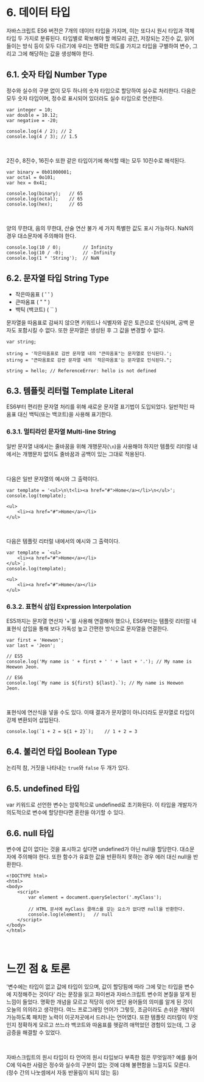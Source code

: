 # 6. 데이터 타입

자바스크립트 ES6 버전은 7개의 데이터 타입을 가지며, 이는 또다시 원시 타입과 객체 타입 두 가지로 분류된다. 타입별로 확보해야 할 메모리 공간, 저장되는 2진수 값, 읽어들이는 방식 등이 모두 다르기에 우리는 명확한 의도를 가지고 타입을 구별하여 변수, 그리고 그에 해당하는 값을 생성해야 한다.

## 6.1. 숫자 타입 Number Type

정수와 실수의 구분 없이 모두 하나의 숫자 타입으로 할당하여 실수로 처리한다. 다음은 모두 숫자 타입이며, 정수로 표시되어 있더라도 실수 타입으로 연산한다.

```
var integer = 10;
var double = 10.12;
var negative = -20;

console.log(4 / 2); // 2
console.log(4 / 3); // 1.5
```

<br>

2진수, 8진수, 16진수 또한 같은 타입이기에 해석할 때는 모두 10진수로 해석된다.

```
var binary = 0b01000001;
var octal = 0o101;
var hex = 0x41;

console.log(binary);   // 65
console.log(octal);    // 65
console.log(hex);      // 65
```

<br>

양의 무한대, 음의 무한대, 산술 연산 불가 세 가지 특별한 값도 표시 가능하다. NaN의 경우 대소문자에 주의해야 한다.

```
console.log(10 / 0);        // Infinity
console.log(10 / -0);       // -Infinity
console.log(1 * 'String');  // NaN
```

## 6.2. 문자열 타입 String Type

- 작은따옴표 ( ' ' )
- 큰따옴표 ( " " )
- 백틱 (백코트) ( `` )

문자열을 따옴표로 감싸지 않으면 키워드나 식별자와 같은 토큰으로 인식되며, 공백 문자도 포함시킬 수 없다. 또한 문자열은 생성된 후 그 값을 변경할 수 없다.

```
var string;

string = '작은따옴표로 감싼 문자열 내의 "큰따옴표"는 문자열로 인식된다.';
stirng = "큰따옴표로 감싼 문자열 내의 '작은따옴표'는 문자열로 인식된다.";

string = hello; // ReferenceError: hello is not defined
```

## 6.3. 템플릿 리터럴 Template Literal

ES6부터 편리한 문자열 처리를 위해 새로운 문자열 표기법이 도입되었다. 일반적인 따옴표 대신 백틱(또는 백코트)을 사용해 표기한다.

### 6.3.1. 멀티라인 문자열 Multi-line String

일반 문자열 내에서는 줄바꿈을 위해 개행문자(`\n`)을 사용해야 하지만 템플릿 리터럴 내에서는 개행문자 없이도 줄바꿈과 공백이 있는 그대로 적용된다.

<br>

다음은 일반 문자열의 예시와 그 출력이다.

```
var template = '<ul>\n\t<li><a href="#">Home</a></li>\n</ul>';
console.log(template);
```

```
<ul>
    <li><a href="#">Home</a></li>
</ul>
```

<br>

다음은 템플릿 리터럴 내에서의 예시와 그 출력이다.

```
var template = `<ul>
    <li><a href="#">Home</a></li>
</ul>`;
console.log(template);
```

```
<ul>
    <li><a href="#">Home</a></li>
</ul>
```

### 6.3.2. 표현식 삽입 Expression Interpolation

ES5까지는 문자열 연산자 '+'를 사용해 연결해야 했으나, ES6부터는 템플릿 리터럴 내 표현식 삽입을 통해 보다 가독성 높고 간편한 방식으로 문자열을 연결한다.

```
var first = 'Heewon';
var last = 'Jeon';

// ES5
console.log('My name is ' + first + ' ' + last + '.'); // My name is Heewon Jeon.

// ES6
console.log(`My name is ${first} ${last}.`); // My name is Heewon Jeon.
```

<br>

표현식에 연산식을 넣을 수도 있다. 이때 결과가 문자열이 아니더라도 문자열로 타입이 강제 변환되어 삽입된다.

```
console.log(`1 + 2 = ${1 + 2}`);    // 1 + 2 = 3 
```

## 6.4. 불리언 타입 Boolean Type

논리적 참, 거짓을 나타내는 `true`와 `false` 두 개가 있다.

## 6.5. undefined 타입

var 키워드로 선언한 변수는 암묵적으로 undefined로 초기화된다. 이 타입을 개발자가 의도적으로 변수에 할당한다면 혼란을 야기할 수 있다.

## 6.6. null 타입

변수에 값이 없다는 것을 표시하고 싶다면 undefined가 아닌 null을 할당한다. 대소문자에 주의해야 한다. 또한 함수가 유효한 값을 반환하지 못하는 경우 에러 대신 null을 반환한다.

```
<!DOCTYPE html>
<html>
<body>
    <script>
        var element = document.querySelector('.myClass');

        // HTML 문서에 myClass 클래스를 갖는 요소가 없다면 null을 반환한다.
        console.log(element);   // null
    </script>
</body>
</html>
```
<br>

# 느낀 점 & 토론

'변수에는 타입이 없고 값에 타입이 있으며, 값이 할당됨에 따라 그에 맞는 타입을 변수에 지정해주는 것이다' 라는 문장을 읽고 파이썬과 자바스크립트 변수의 본질을 알게 된 느낌이 들었다. 명확한 개념을 모르고 적당히 섞어 썼던 용어들의 의미를 알게 된 것이 오늘의 의의라고 생각한다. 여느 프로그래밍 언어가 그렇듯, 조금이라도 손쉬운 개발이 가능하도록 패치한 노력이 이곳저곳에서 드러나는 언어였다. 또한 템플릿 리터럴이 무엇인지 정확하게 모르고 쓰느라 백코트와 따옴표를 헷갈려 애먹었던 경험이 있는데, 그 궁금증을 해결할 수 있었다.

<br>

자바스크립트의 원시 타입이 타 언어의 원시 타입보다 부족한 점은 무엇일까? 예를 들어 C에 익숙한 사람은 정수와 실수의 구분이 없는 것에 대해 불편함을 느낄지도 모른다. (정수 간의 나눗셈에서 자동 반올림이 되지 않는 등)
